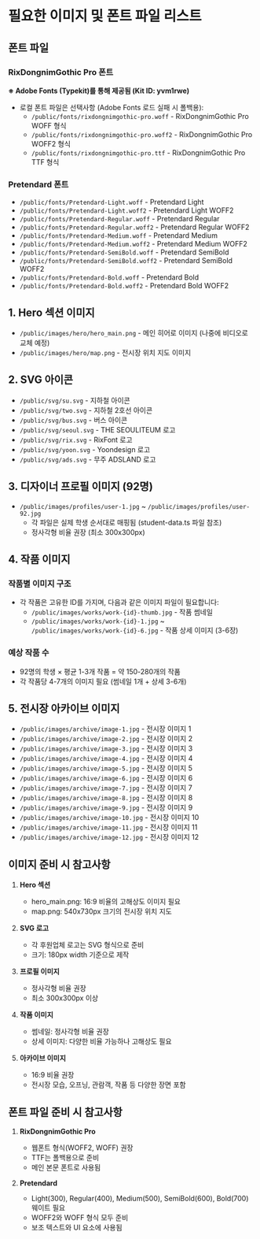# 필요한 이미지 및 폰트 파일 리스트

## 폰트 파일
### RixDongnimGothic Pro 폰트
**※ Adobe Fonts (Typekit)를 통해 제공됨 (Kit ID: yvm1rwe)**
- 로컬 폰트 파일은 선택사항 (Adobe Fonts 로드 실패 시 폴백용):
  - `/public/fonts/rixdongnimgothic-pro.woff` - RixDongnimGothic Pro WOFF 형식
  - `/public/fonts/rixdongnimgothic-pro.woff2` - RixDongnimGothic Pro WOFF2 형식
  - `/public/fonts/rixdongnimgothic-pro.ttf` - RixDongnimGothic Pro TTF 형식

### Pretendard 폰트
- `/public/fonts/Pretendard-Light.woff` - Pretendard Light
- `/public/fonts/Pretendard-Light.woff2` - Pretendard Light WOFF2
- `/public/fonts/Pretendard-Regular.woff` - Pretendard Regular
- `/public/fonts/Pretendard-Regular.woff2` - Pretendard Regular WOFF2
- `/public/fonts/Pretendard-Medium.woff` - Pretendard Medium
- `/public/fonts/Pretendard-Medium.woff2` - Pretendard Medium WOFF2
- `/public/fonts/Pretendard-SemiBold.woff` - Pretendard SemiBold
- `/public/fonts/Pretendard-SemiBold.woff2` - Pretendard SemiBold WOFF2
- `/public/fonts/Pretendard-Bold.woff` - Pretendard Bold
- `/public/fonts/Pretendard-Bold.woff2` - Pretendard Bold WOFF2

## 1. Hero 섹션 이미지
- `/public/images/hero/hero_main.png` - 메인 히어로 이미지 (나중에 비디오로 교체 예정)
- `/public/images/hero/map.png` - 전시장 위치 지도 이미지

## 2. SVG 아이콘
- `/public/svg/su.svg` - 지하철 아이콘
- `/public/svg/two.svg` - 지하철 2호선 아이콘
- `/public/svg/bus.svg` - 버스 아이콘
- `/public/svg/seoul.svg` - THE SEOULITEUM 로고
- `/public/svg/rix.svg` - RixFont 로고
- `/public/svg/yoon.svg` - Yoondesign 로고
- `/public/svg/ads.svg` - 무주 ADSLAND 로고

## 3. 디자이너 프로필 이미지 (92명)
- `/public/images/profiles/user-1.jpg` ~ `/public/images/profiles/user-92.jpg`
  - 각 파일은 실제 학생 순서대로 매핑됨 (student-data.ts 파일 참조)
  - 정사각형 비율 권장 (최소 300x300px)

## 4. 작품 이미지
### 작품별 이미지 구조
- 각 작품은 고유한 ID를 가지며, 다음과 같은 이미지 파일이 필요합니다:
  - `/public/images/works/work-{id}-thumb.jpg` - 작품 썸네일
  - `/public/images/works/work-{id}-1.jpg` ~ `/public/images/works/work-{id}-6.jpg` - 작품 상세 이미지 (3-6장)
  
### 예상 작품 수
- 92명의 학생 × 평균 1-3개 작품 = 약 150-280개의 작품
- 각 작품당 4-7개의 이미지 필요 (썸네일 1개 + 상세 3-6개)

## 5. 전시장 아카이브 이미지
- `/public/images/archive/image-1.jpg` - 전시장 이미지 1
- `/public/images/archive/image-2.jpg` - 전시장 이미지 2
- `/public/images/archive/image-3.jpg` - 전시장 이미지 3
- `/public/images/archive/image-4.jpg` - 전시장 이미지 4
- `/public/images/archive/image-5.jpg` - 전시장 이미지 5
- `/public/images/archive/image-6.jpg` - 전시장 이미지 6
- `/public/images/archive/image-7.jpg` - 전시장 이미지 7
- `/public/images/archive/image-8.jpg` - 전시장 이미지 8
- `/public/images/archive/image-9.jpg` - 전시장 이미지 9
- `/public/images/archive/image-10.jpg` - 전시장 이미지 10
- `/public/images/archive/image-11.jpg` - 전시장 이미지 11
- `/public/images/archive/image-12.jpg` - 전시장 이미지 12

## 이미지 준비 시 참고사항

1. **Hero 섹션**
   - hero_main.png: 16:9 비율의 고해상도 이미지 필요
   - map.png: 540x730px 크기의 전시장 위치 지도

2. **SVG 로고**
   - 각 후원업체 로고는 SVG 형식으로 준비
   - 크기: 180px width 기준으로 제작

3. **프로필 이미지**
   - 정사각형 비율 권장
   - 최소 300x300px 이상

4. **작품 이미지**
   - 썸네일: 정사각형 비율 권장
   - 상세 이미지: 다양한 비율 가능하나 고해상도 필요

5. **아카이브 이미지**
   - 16:9 비율 권장
   - 전시장 모습, 오프닝, 관람객, 작품 등 다양한 장면 포함

## 폰트 파일 준비 시 참고사항

1. **RixDongnimGothic Pro**
   - 웹폰트 형식(WOFF2, WOFF) 권장
   - TTF는 폴백용으로 준비
   - 메인 본문 폰트로 사용됨

2. **Pretendard**
   - Light(300), Regular(400), Medium(500), SemiBold(600), Bold(700) 웨이트 필요
   - WOFF2와 WOFF 형식 모두 준비
   - 보조 텍스트와 UI 요소에 사용됨
